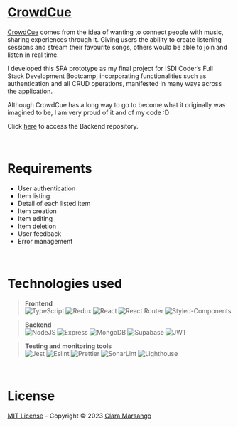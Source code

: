 # [CrowdCue](https://crowdcue.netlify.app)

[CrowdCue](https://crowdcue.netlify.app) comes from the idea of wanting to connect people with music, sharing experiences through it. Giving users the ability to create listening sessions and stream their favourite songs, others would be able to join and listen in real time.

I developed this SPA prototype as my final project for ISDI Coder’s Full Stack Development Bootcamp, incorporating functionalities such as authentication and all CRUD operations, manifested in many ways across the application.

Although CrowdCue has a long way to go to become what it originally was imagined to be, I am very proud of it and of my code :D

Click [here](https://github.com/claramarsango/CrowdCue-backend) to access the Backend repository.

<br>

# Requirements

- User authentication
- Item listing
- Detail of each listed item
- Item creation
- Item editing
- Item deletion
- User feedback
- Error management

<br>

# Technologies used

> **Frontend** <br> ![TypeScript](https://img.shields.io/badge/TypeScript-007ACC?style=for-the-badge&logo=typescript&logoColor=white) ![Redux](https://img.shields.io/badge/Redux-593D88?style=for-the-badge&logo=redux&logoColor=white) ![React](https://img.shields.io/badge/React-20232A?style=for-the-badge&logo=react&logoColor=61DAFB) ![React Router](https://img.shields.io/badge/React_Router-CA4245?style=for-the-badge&logo=react-router&logoColor=white) ![Styled-Components](https://img.shields.io/badge/styled--components-DB7093?style=for-the-badge&logo=styled-components&logoColor=white)

> **Backend** <br> ![NodeJS](https://img.shields.io/badge/Node.js-339933?style=for-the-badge&logo=nodedotjs&logoColor=white) ![Express](https://img.shields.io/badge/Express.js-000000?style=for-the-badge&logo=express&logoColor=white) ![MongoDB](https://img.shields.io/badge/MongoDB-4EA94B?style=for-the-badge&logo=mongodb&logoColor=white) ![Supabase](https://img.shields.io/badge/Supabase-181818?style=for-the-badge&logo=supabase&logoColor=white) ![JWT](https://img.shields.io/badge/JWT-000000?style=for-the-badge&logo=JSON%20web%20tokens&logoColor=white)

> **Testing and monitoring tools** <br> ![Jest](https://img.shields.io/badge/Jest-C21325?style=for-the-badge&logo=jest&logoColor=white) ![Eslint](https://img.shields.io/badge/eslint-3A33D1?style=for-the-badge&logo=eslint&logoColor=white) ![Prettier](https://img.shields.io/badge/prettier-1A2C34?style=for-the-badge&logo=prettier&logoColor=F7BA3E) ![SonarLint](https://img.shields.io/badge/SonarLint-CB2029?style=for-the-badge&logo=sonarlint&logoColor=white) ![Lighthouse](https://img.shields.io/badge/Lighthouse-F44B21?style=for-the-badge&logo=Lighthouse&logoColor=white)

<br>

# License

[MIT License](/LICENSE.txt) - Copyright © 2023 [Clara Marsango](https://github.com/claramarsango)
